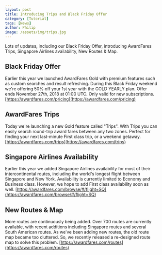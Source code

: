 ```yaml
---
layout: post
title: Introducing Trips and Black Friday Offer
category: [Tutorial]
tags: [News]
author: Philip
image: /assets/img/trips.jpg
---
```


Lots of updates, including our Black Friday Offer, introducing AwardFares Trips, Singapore Airlines availability, New Routes & Map.

## Black Friday Offer
Earlier this year we launched AwardFares Gold with premium features such as custom searches and result refreshing. During this Black Friday weekend we're offering 50% off your 1st year with the GOLD YEARLY plan. Offer ends November 27th, 2018 at 01:00 UTC. Only valid for new subscriptions.
[https://awardfares.com/pricing](https://awardfares.com/pricing)

## AwardFares Trips
Today we're launching a new Gold feature called "Trips". With Trips you can easily search round-trip award fares between any two zones. Perfect for finding your next last-minute First class trip, or a weekend getaway.
[https://awardfares.com/trips](https://awardfares.com/trips)

## Singapore Airlines Availability
Earlier this year we added Singapore Airlines availability for most of their intercontinental routes, including the world's longest flight between Singapore and New York. Availability is currently limited to Economy and Business class. However, we hope to add First class availability soon as well.
[https://awardfares.com/browse/#/flight=SQ](https://awardfares.com/browse/#/flight=SQ)

## New Routes & Map
More routes are continuously being added. Over 700 routes are currently available, with recent additions including Singapore routes and several South American routes. As we've been adding new routes, the old route map became too cluttered. So, we recently released a re-designed route map to solve this problem.
[https://awardfares.com/routes](https://awardfares.com/routes)
